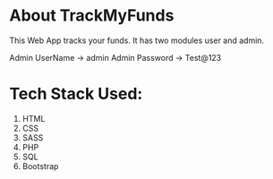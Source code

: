 # About TrackMyFunds
This Web App tracks your funds. It has two modules user and admin.

Admin UserName -> admin
Admin Password -> Test@123


# Tech Stack Used:
1. HTML
2. CSS
3. SASS
4. PHP
5. SQL
6. Bootstrap